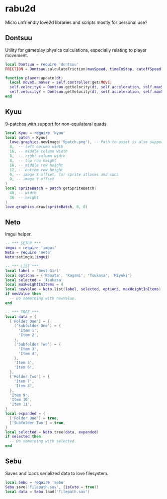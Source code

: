 rabu2d
======

Micro unfriendly love2d libraries and scripts mostly for personal use?



Dontsuu
-------

Utility for gameplay physics calculations, especially relating to player movement.

```lua
local Dontsuu = require 'dontsuu'
FRICTION = Dontsuu.calculateFriction(maxSpeed, timeToStop, cutoffSpeed)

function player:update(dt)
  local moveX, moveY = self.controller:get(MOVE)
  self.velocityX = Dontsuu.getVelocity(dt, self.acceleration, self.maxSpeed, self.velocityX, moveX)
  self.velocityY = Dontsuu.getVelocity(dt, self.acceleration, self.maxSpeed, self.velocityY, moveY)
end
```



Kyuu
----

9-patches with support for non-equilateral quads.

```lua
local Kyuu = require 'kyuu'
local patch = Kyuu(
  love.graphics.newImage('9patch.png'), -- Path to asset is also supported
  8,  -- left column width
  16, -- middle column width
  8,  -- right column width
  8,  -- top row height
  16, -- middle row height
  12, -- bottom row height
  0, -- image X offset, for sprite atlases and such
  0, -- image Y offset
)
local spriteBatch = patch:getSpriteBatch(
  48, -- width
  36  -- height
)
love.graphics.draw(spriteBatch, 0, 0)
```



Neto
----

Imgui helper.

```lua
-- *** SETUP ***
imgui = require 'imgui'
Neto = require 'neto'
Neto:setImgui(imgui)
```

```lua
-- *** LIST ***
local label = 'Best Girl'
local options = {'Konata', 'Kagami', 'Tsukasa', 'Miyuki'}
local selected = 'Tsukasa'
local maxHeightInItems = 4
local newValue = Neto.list(label, selected, options, maxHeightInItems)
if newValue then
  -- Do something with newValue.
end
```

```lua
-- *** TREE ***
local data = {
  ['Folder One'] = {
    ['Subfolder One'] = {
      'Item 1',
      'Item 2',
    },
    ['Subfolder Two'] = {
      'Item 3',
      'Item 4',
    },
    'Item 5',
    'Item 6',
  },
  ['Folder Two'] = {
    'Item 7',
    'Item 8',
  },
  'Item 9',
  'Item 10',
  'Item 11',
}
local expanded = {
  ['Folder One'] = true,
  ['Subfolder Two'] = true,
}
local selected = Neto.tree(data, expanded)
if selected then
  -- Do something with selected.
end
```



Sebu
----

Saves and loads serialized data to love filesystem.

```lua
local Sebu = require 'sebu'
Sebu.save('filepath.sav', {isCute = true})
local data = Sebu.load('filepath.sav')
```
